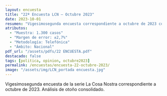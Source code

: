 ```yaml
---
layout: encuesta
title: "22ª Encuesta LCN — Octubre 2023"
date: 2023-10-01
resumen: "Vigesimosegunda encuesta correspondiente a octubre de 2023 con análisis de otoño consolidado."
atributos:
  - "Muestra: 1.300 casos"
  - "Margen de error: ±2,7%"
  - "Metodología: Telefónica"
  - "Ámbito: Nacional"
pdf_url: "/assets/pdfs/22 ENCUESTA.pdf"
destacado: false
tags: [politica, opinion, octubre2023]
permalink: /encuestas/encuesta-22-octubre-2023/
image: "/assets/img/LCN_portada encuesta.jpg"
---
```


Vigesimosegunda encuesta de la serie La Cosa Nostra correspondiente a octubre de 2023. Análisis de otoño consolidado.
